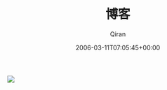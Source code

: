 ﻿---
title: 博客
author: Qiran
type: post
date: 2006-03-11T07:05:45+00:00
url: /zh/sina-blog/
categories:
  - 新浪博客

---
![](/uploads/2019/06/487ac2fdc4aee81651625.jpeg)
